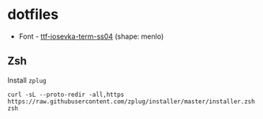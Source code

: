 # dotfiles

* Font - [ttf-iosevka-term-ss04](https://aur.archlinux.org/packages/?O=0&K=iosevka) (shape: menlo)

## Zsh

Install `zplug`

```
curl -sL --proto-redir -all,https https://raw.githubusercontent.com/zplug/installer/master/installer.zsh| zsh
```
